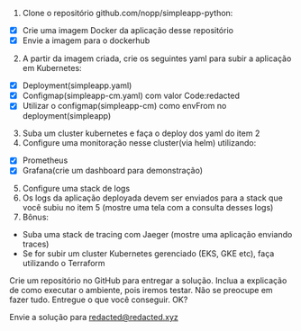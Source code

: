 1) Clone o repositório github.com/nopp/simpleapp-python:
  - [x] Crie uma imagem Docker da aplicação desse repositório
  - [x] Envie a imagem para o dockerhub
2) A partir da imagem criada, crie os seguintes yaml para subir a aplicação em Kubernetes:
  - [x] Deployment(simpleapp.yaml)
  - [x] Configmap(simpleapp-cm.yaml) com valor Code:redacted
  - [x] Utilizar o configmap(simpleapp-cm) como envFrom no deployment(simpleapp)
3) Suba um cluster kubernetes e faça o deploy dos yaml do item 2
4) Configure uma monitoração nesse cluster(via helm) utilizando:
  - [x] Prometheus
  - [x] Grafana(crie um dashboard para demonstração)
5) Configure uma stack de logs
6) Os logs da aplicação deployada devem ser enviados para a stack que você subiu no item 5 (mostre uma tela com a consulta desses logs)
7) Bônus:
  - Suba uma stack de tracing com Jaeger (mostre uma aplicação enviando traces)
  - Se for subir um cluster Kubernetes gerenciado (EKS, GKE etc), faça utilizando o Terraform

Crie um repositório no GitHub para entregar a solução. Inclua a explicação de como executar o ambiente, pois iremos testar.
Não se preocupe em fazer tudo. Entregue o que você conseguir. OK?

Envie a solução para redacted@redacted.xyz
